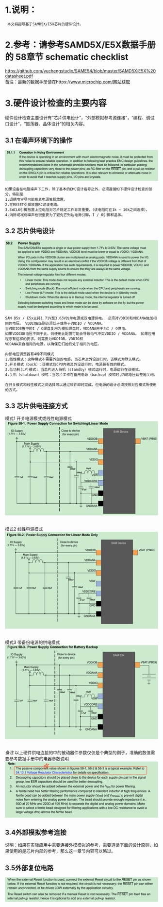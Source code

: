 # 1.说明：
     本文将指导基于SAMD5X/E5X芯片的硬件设计。
# 2.参考：请参考SAMD5X/E5X数据手册的 58章节 schematic checklist
https://github.com/yuchengstudio/SAME54/blob/master/SAMD5X:E5X%20datasheet.pdf
<br/>备注：最新的数据手册请在https://www.microchip.com/网站获取

# 3.硬件设计检查的主要内容
硬件设计检查主要设计有“芯片供电设计”，“外部模拟参考源连接”，“编程、调试口设计”，“振荡器、晶体设计”的相关内容。

## 3.1 在噪声环境下的操作
![image](https://github.com/yuchengstudio/SAME54/blob/master/hardware_design/reference/hardware_checklist.png)
```
如果设备在电磁噪声下工作，除了基本的EMC设计指导之外，必须遵循如下硬件设计检查的部分，特别是
1.退耦电容尽可能挨着电源管脚放置。
2.在RESET引脚放置RC滤波电路。
3.SWCLK引脚放置上拉电阻对芯片稳定工作非常重要。（该电阻可在1k ~ 10k之间选择）。
4.消除或减弱噪声也很重要为了避免它到达电源引脚，I / O引脚和晶体。

```

## 3.2 芯片供电设计
![image](https://github.com/yuchengstudio/SAME54/blob/master/hardware_design/reference/hardware_checklist__002.png)
```
SAM D5x / E5x支持1.71V至3.63V的单电源或双电源供电。 必须对VDDIO和VDDANA施加相同的电压。 VDDIOB级别必须低于或等于VDDIO / VDDANA。
当VDDIOB簇中的I / O焊盘复用为模拟焊盘时，VDDANA用于为I / O供电。
如果VDDIOB电压不同于此，则使用此配置可能会导致电气冲突VDDIO / VDDANA。 如果应用程序有这样的要求，则需要为VDDIOB，VDDIO和
VDDANA来自相同的电源，以确保它们始终处于相同的电压。

内部电压调整器有4种不同模式
1.线性模式：这种模式不需要外部的电感，当芯片及外设运行时，该模式为默认模式。
2.开关模式（buck）:该模式我CPU内核及外设运行时，电源最有效的模式。
3.低功耗(LP)模式: 当芯片进入待机（standby）模式运行时，电源运行在该模式。
4.关机（shutdown）模式：当芯片工作在备用电源（backup）模式时,内部电压调整器关闭。

在开关模式和线性模式之间选择可以通过软件即时完成，但电源的设计必须按照对应模式所使用的方式。
```

## 3.3 芯片供电连接方式
模式1 开关电源模式或线性电源模式
![image](https://github.com/yuchengstudio/SAME54/blob/master/hardware_design/reference/hardware_checklist__003.png)

<br/>模式2 线性电源模式
![image](https://github.com/yuchengstudio/SAME54/blob/master/hardware_design/reference/hardware_checklist__004.png)

<br/>模式3 带备份电源的供电模式
![image](https://github.com/yuchengstudio/SAME54/blob/master/hardware_design/reference/hardware_checklist__005.png)

<br/>*备注* 以上硬件供电连接的中的被动器件参数仅仅是个典型的例子，准确的数值需要参考数据手册中的电器参数说明
![image](https://github.com/yuchengstudio/SAME54/blob/master/hardware_design/reference/hardware_checklist__006.png)

## 3.4外部模拟参考连接
说明：如果在实际应用中需要连接外模模拟的参考，需要遵循下面的设计原则，如果使用的是芯片内部的参考，那么这一章节内容可以略过。


## 3.5外部复位电路
![image](https://github.com/yuchengstudio/SAME54/blob/master/hardware_design/reference/hardware_checklist__007.png)



